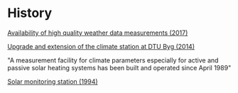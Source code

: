 # History



[Availability of high quality weather data measurements (2017)](https://orbit.dtu.dk/files/142165992/Untitled.pdf)

[Upgrade and extension of the climate station at DTU Byg (2014)](https://orbit.dtu.dk/files/133786896/DTU_Byg_SR_14_01.pdf)

"A measurement facility for climate parameters especially for active and passive solar heating systems has been built and operated since April 1989"

[Solar monitoring station (1994)](https://orbit.dtu.dk/files/236888926/lfv94_18ny.pdf)